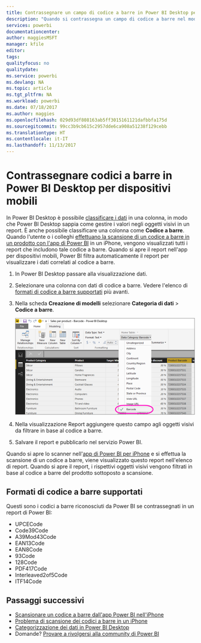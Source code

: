 ```yaml
---
title: Contrassegnare un campo di codice a barre in Power BI Desktop per dispositivi mobili
description: "Quando si contrassegna un campo di codice a barre nel modello in Power BI Desktop, è possibile filtrare automaticamente i dati in base ai codici a barre nell'app di Power BI o in un iPhone."
services: powerbi
documentationcenter: 
author: maggiesMSFT
manager: kfile
editor: 
tags: 
qualityfocus: no
qualitydate: 
ms.service: powerbi
ms.devlang: NA
ms.topic: article
ms.tgt_pltfrm: NA
ms.workload: powerbi
ms.date: 07/18/2017
ms.author: maggies
ms.openlocfilehash: 029d93df808163ab5ff3015161121dafbbfa175d
ms.sourcegitcommit: 99cc3b9cb615c2957dde6ca908a51238f129cebb
ms.translationtype: HT
ms.contentlocale: it-IT
ms.lasthandoff: 11/13/2017
---
```

# <a name="tag-barcodes-in-power-bi-desktop-for-the-mobile-apps"></a>Contrassegnare codici a barre in Power BI Desktop per dispositivi mobili
In Power BI Desktop è possibile [classificare i dati](desktop-data-categorization.md) in una colonna, in modo che Power BI Desktop sappia come gestire i valori negli oggetti visivi in un report. È anche possibile classificare una colonna come **Codice a barre**. Quando l'utente o i colleghi [effettuano la scansione di un codice a barre in un prodotto con l'app di Power BI](mobile-apps-scan-barcode-iphone.md) in un iPhone, vengono visualizzati tutti i report che includono tale codice a barre. Quando si apre il report nell'app per dispositivi mobili, Power BI filtra automaticamente il report per visualizzare i dati correlati al codice a barre.

1. In Power BI Desktop passare alla visualizzazione dati.
2. Selezionare una colonna con dati di codice a barre. Vedere l'elenco di [formati di codice a barre supportati](#supported-barcode-formats) più avanti.
3. Nella scheda **Creazione di modelli** selezionare **Categoria di dati** > **Codice a barre**.
   
    ![elenco Categoria di dati](media/desktop-mobile-barcodes/power-bi-desktop-barcode.png)
4. Nella visualizzazione Report aggiungere questo campo agli oggetti visivi da filtrare in base al codice a barre.
5. Salvare il report e pubblicarlo nel servizio Power BI.

Quando si apre lo scanner nell'[app di Power BI per iPhone](mobile-ios-ipad-iphone-apps.md) e si effettua la scansione di un codice a barre, viene visualizzato questo report nell'elenco di report. Quando si apre il report, i rispettivi oggetti visivi vengono filtrati in base al codice a barre del prodotto sottoposto a scansione.

## <a name="supported-barcode-formats"></a>Formati di codice a barre supportati
Questi sono i codici a barre riconosciuti da Power BI se contrassegnati in un report di Power BI: 

* UPCECode 
* Code39Code  
* A39Mod43Code 
* EAN13Code 
* EAN8Code  
* 93Code  
* 128Code 
* PDF417Code 
* Interleaved2of5Code 
* ITF14Code 

## <a name="next-steps"></a>Passaggi successivi
* [Scansionare un codice a barre dall'app Power BI nell'iPhone](mobile-apps-scan-barcode-iphone.md)
* [Problema di scansione dei codici a barre in un iPhone](mobile-apps-scan-barcode-iphone.md#issues-with-scanning-a-barcode)
* [Categorizzazione dei dati in Power BI Desktop](desktop-data-categorization.md)  
* Domande? [Provare a rivolgersi alla community di Power BI](http://community.powerbi.com/)

